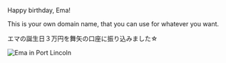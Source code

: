 ---
---

Happy birthday, Ema!

This is your own domain name, that you can use for whatever you want.

エマの誕生日３万円を舞矢の口座に振り込みました☆

![Ema in Port Lincoln](/ptlincoln.jpeg)
